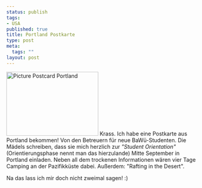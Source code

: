 ```yaml
--- 
status: publish
tags: 
- USA
published: true
title: Portland Postkarte
type: post
meta: 
  tags: ""
layout: post
---
```

<a href="http://www.flickr.com/photos/freeed/15461816/" title="Photo Sharing"><img src="http://photos9.flickr.com/15461816_840ffaf052_m.jpg" width="240" height="167" alt="Picture Postcard Portland" class="centered" /></a>
Krass. Ich habe eine Postkarte aus Portland bekommen! Von den Betreuern für neue BaWü-Studenten. Die Mädels schreiben, dass sie mich herzlich zur <em>"Student Orientation"</em> (Orientierungsphase nennt man das hierzulande) Mitte September in Portland einladen. Neben all dem trockenen Informationen wären vier Tage Camping an der Pazifikküste dabei. Außerdem: "Rafting in the Desert".

Na das lass ich mir doch nicht zweimal sagen! :)
